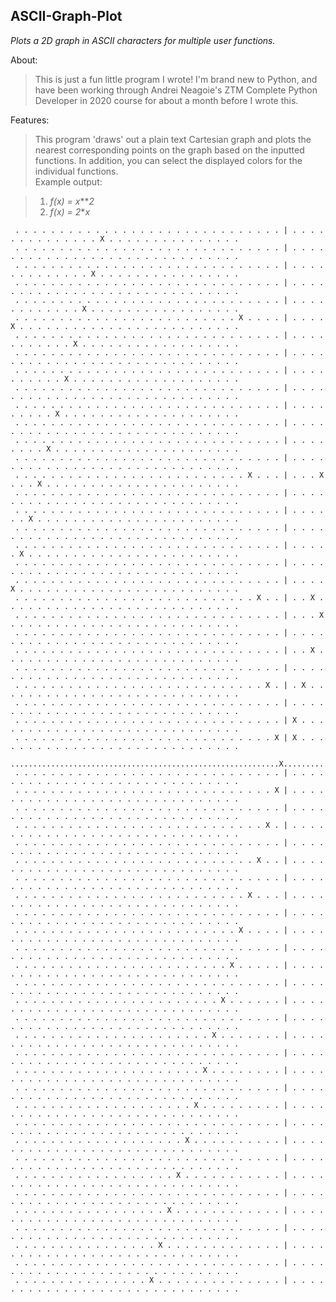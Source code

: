 ## ASCII-Graph-Plot
*Plots a 2D graph in ASCII characters for multiple user functions.*

About:

>This is just a fun little program I wrote! I'm brand new to Python, and have been working through Andrei Neagoie's ZTM Complete Python Developer in 2020 course for about a month before I wrote this. 

Features:
>This program 'draws' out a plain text Cartesian graph and plots the nearest corresponding points on the graph based on the inputted functions. In addition, you can select the displayed colors for the individual functions.  
>Example output:  
   
>  1. *f(x) = x****2*  
>  2. *f(x) = 2***x*    
  
     . . . . . . . . . . . . . . . . . . . . . . . . . . . . . . | . . . . . . . . . . . . . . X . . . . . . . . . . . . . . .  
     . . . . . . . . . . . . . . . . . . . . . . . . . . . . . . | . . . . . . . . . . . . . . . . . . . . . . . . . . . . . .  
     . . . . . . . . . . . . . . . . . . . . . . . . . . . . . . | . . . . . . . . . . . . . X . . . . . . . . . . . . . . . .  
     . . . . . . . . . . . . . . . . . . . . . . . . . . . . . . | . . . . . . . . . . . . . . . . . . . . . . . . . . . . . .  
     . . . . . . . . . . . . . . . . . . . . . . . . . . . . . . | . . . . . . . . . . . . X . . . . . . . . . . . . . . . . .  
     . . . . . . . . . . . . . . . . . . . . . . . . . X . . . . | . . . . X . . . . . . . . . . . . . . . . . . . . . . . . .  
     . . . . . . . . . . . . . . . . . . . . . . . . . . . . . . | . . . . . . . . . . . X . . . . . . . . . . . . . . . . . .  
     . . . . . . . . . . . . . . . . . . . . . . . . . . . . . . | . . . . . . . . . . . . . . . . . . . . . . . . . . . . . .  
     . . . . . . . . . . . . . . . . . . . . . . . . . . . . . . | . . . . . . . . . . X . . . . . . . . . . . . . . . . . . .  
     . . . . . . . . . . . . . . . . . . . . . . . . . . . . . . | . . . . . . . . . . . . . . . . . . . . . . . . . . . . . .  
     . . . . . . . . . . . . . . . . . . . . . . . . . . . . . . | . . . . . . . . . X . . . . . . . . . . . . . . . . . . . .  
     . . . . . . . . . . . . . . . . . . . . . . . . . . . . . . | . . . . . . . . . . . . . . . . . . . . . . . . . . . . . .  
     . . . . . . . . . . . . . . . . . . . . . . . . . . . . . . | . . . . . . . . X . . . . . . . . . . . . . . . . . . . . .  
     . . . . . . . . . . . . . . . . . . . . . . . . . . . . . . | . . . . . . . . . . . . . . . . . . . . . . . . . . . . . .  
     . . . . . . . . . . . . . . . . . . . . . . . . . . X . . . | . . . X . . . X . . . . . . . . . . . . . . . . . . . . . .  
     . . . . . . . . . . . . . . . . . . . . . . . . . . . . . . | . . . . . . . . . . . . . . . . . . . . . . . . . . . . . .  
     . . . . . . . . . . . . . . . . . . . . . . . . . . . . . . | . . . . . . X . . . . . . . . . . . . . . . . . . . . . . .  
     . . . . . . . . . . . . . . . . . . . . . . . . . . . . . . | . . . . . . . . . . . . . . . . . . . . . . . . . . . . . .  
     . . . . . . . . . . . . . . . . . . . . . . . . . . . . . . | . . . . . X . . . . . . . . . . . . . . . . . . . . . . . .  
     . . . . . . . . . . . . . . . . . . . . . . . . . . . . . . | . . . . . . . . . . . . . . . . . . . . . . . . . . . . . .  
     . . . . . . . . . . . . . . . . . . . . . . . . . . . . . . | . . . . X . . . . . . . . . . . . . . . . . . . . . . . . .  
     . . . . . . . . . . . . . . . . . . . . . . . . . . . X . . | . . X . . . . . . . . . . . . . . . . . . . . . . . . . . .  
     . . . . . . . . . . . . . . . . . . . . . . . . . . . . . . | . . . X . . . . . . . . . . . . . . . . . . . . . . . . . .  
     . . . . . . . . . . . . . . . . . . . . . . . . . . . . . . | . . . . . . . . . . . . . . . . . . . . . . . . . . . . . .  
     . . . . . . . . . . . . . . . . . . . . . . . . . . . . . . | . . X . . . . . . . . . . . . . . . . . . . . . . . . . . .  
     . . . . . . . . . . . . . . . . . . . . . . . . . . . . . . | . . . . . . . . . . . . . . . . . . . . . . . . . . . . . .  
     . . . . . . . . . . . . . . . . . . . . . . . . . . . . X . | . X . . . . . . . . . . . . . . . . . . . . . . . . . . . .  
     . . . . . . . . . . . . . . . . . . . . . . . . . . . . . . | . . . . . . . . . . . . . . . . . . . . . . . . . . . . . .  
     . . . . . . . . . . . . . . . . . . . . . . . . . . . . . . | X . . . . . . . . . . . . . . . . . . . . . . . . . . . . .  
     . . . . . . . . . . . . . . . . . . . . . . . . . . . . . X | X . . . . . . . . . . . . . . . . . . . . . . . . . . . . .  
     ............................................................X............................................................  
     . . . . . . . . . . . . . . . . . . . . . . . . . . . . . . | . . . . . . . . . . . . . . . . . . . . . . . . . . . . . .  
     . . . . . . . . . . . . . . . . . . . . . . . . . . . . . X | . . . . . . . . . . . . . . . . . . . . . . . . . . . . . .  
     . . . . . . . . . . . . . . . . . . . . . . . . . . . . . . | . . . . . . . . . . . . . . . . . . . . . . . . . . . . . .  
     . . . . . . . . . . . . . . . . . . . . . . . . . . . . X . | . . . . . . . . . . . . . . . . . . . . . . . . . . . . . .  
     . . . . . . . . . . . . . . . . . . . . . . . . . . . . . . | . . . . . . . . . . . . . . . . . . . . . . . . . . . . . .  
     . . . . . . . . . . . . . . . . . . . . . . . . . . . X . . | . . . . . . . . . . . . . . . . . . . . . . . . . . . . . .  
     . . . . . . . . . . . . . . . . . . . . . . . . . . . . . . | . . . . . . . . . . . . . . . . . . . . . . . . . . . . . .  
     . . . . . . . . . . . . . . . . . . . . . . . . . . X . . . | . . . . . . . . . . . . . . . . . . . . . . . . . . . . . .  
     . . . . . . . . . . . . . . . . . . . . . . . . . . . . . . | . . . . . . . . . . . . . . . . . . . . . . . . . . . . . .  
     . . . . . . . . . . . . . . . . . . . . . . . . . X . . . . | . . . . . . . . . . . . . . . . . . . . . . . . . . . . . .  
     . . . . . . . . . . . . . . . . . . . . . . . . . . . . . . | . . . . . . . . . . . . . . . . . . . . . . . . . . . . . .  
     . . . . . . . . . . . . . . . . . . . . . . . . X . . . . . | . . . . . . . . . . . . . . . . . . . . . . . . . . . . . .  
     . . . . . . . . . . . . . . . . . . . . . . . . . . . . . . | . . . . . . . . . . . . . . . . . . . . . . . . . . . . . .  
     . . . . . . . . . . . . . . . . . . . . . . . X . . . . . . | . . . . . . . . . . . . . . . . . . . . . . . . . . . . . .  
     . . . . . . . . . . . . . . . . . . . . . . . . . . . . . . | . . . . . . . . . . . . . . . . . . . . . . . . . . . . . .  
     . . . . . . . . . . . . . . . . . . . . . . X . . . . . . . | . . . . . . . . . . . . . . . . . . . . . . . . . . . . . .  
     . . . . . . . . . . . . . . . . . . . . . . . . . . . . . . | . . . . . . . . . . . . . . . . . . . . . . . . . . . . . .  
     . . . . . . . . . . . . . . . . . . . . . X . . . . . . . . | . . . . . . . . . . . . . . . . . . . . . . . . . . . . . .  
     . . . . . . . . . . . . . . . . . . . . . . . . . . . . . . | . . . . . . . . . . . . . . . . . . . . . . . . . . . . . .  
     . . . . . . . . . . . . . . . . . . . . X . . . . . . . . . | . . . . . . . . . . . . . . . . . . . . . . . . . . . . . .  
     . . . . . . . . . . . . . . . . . . . . . . . . . . . . . . | . . . . . . . . . . . . . . . . . . . . . . . . . . . . . .  
     . . . . . . . . . . . . . . . . . . . X . . . . . . . . . . | . . . . . . . . . . . . . . . . . . . . . . . . . . . . . .  
     . . . . . . . . . . . . . . . . . . . . . . . . . . . . . . | . . . . . . . . . . . . . . . . . . . . . . . . . . . . . .  
     . . . . . . . . . . . . . . . . . . X . . . . . . . . . . . | . . . . . . . . . . . . . . . . . . . . . . . . . . . . . .  
     . . . . . . . . . . . . . . . . . . . . . . . . . . . . . . | . . . . . . . . . . . . . . . . . . . . . . . . . . . . . .  
     . . . . . . . . . . . . . . . . . X . . . . . . . . . . . . | . . . . . . . . . . . . . . . . . . . . . . . . . . . . . .  
     . . . . . . . . . . . . . . . . . . . . . . . . . . . . . . | . . . . . . . . . . . . . . . . . . . . . . . . . . . . . .  
     . . . . . . . . . . . . . . . . X . . . . . . . . . . . . . | . . . . . . . . . . . . . . . . . . . . . . . . . . . . . .  
     . . . . . . . . . . . . . . . . . . . . . . . . . . . . . . | . . . . . . . . . . . . . . . . . . . . . . . . . . . . . .  
     . . . . . . . . . . . . . . . X . . . . . . . . . . . . . . | . . . . . . . . . . . . . . . . . . . . . . . . . . . . . .  
 
